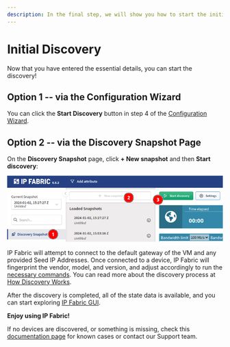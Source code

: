 ```yaml
---
description: In the final step, we will show you how to start the initial discovery.
---
```


# Initial Discovery

Now that you have entered the essential details, you can start the discovery!

## Option 1 -- via the Configuration Wizard

You can click the **Start Discovery** button in step 4 of the
[Configuration Wizard](04-configuration_wizard.md).

## Option 2 -- via the Discovery Snapshot Page

On the **Discovery Snapshot** page, click **+ New snapshot** and then **Start
discovery**:

![Start discovery](start_discovery.png)

IP Fabric will attempt to connect to the default gateway of the VM and any
provided Seed IP Addresses. Once connected to a device, IP Fabric will
fingerprint the vendor, model, and version, and adjust accordingly to run
the [necessary commands](https://matrix.ipfabric.io). You can read more about
the discovery process at
[How Discovery Works](../overview/How_Discovery_Works/CLI_discovery.md).

After the discovery is completed, all of the state data is available, and you
can start exploring [IP Fabric GUI](../IP_Fabric_GUI/discovery_snapshot.md).

**Enjoy using IP Fabric!**

If no devices are discovered, or something is missing, check this
[documentation page](../overview/How_Discovery_Works/common_problems/no-devices-discovered.md)
for known cases or contact our Support team.
